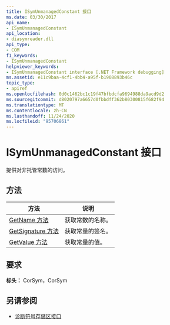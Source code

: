 ```yaml
---
title: ISymUnmanagedConstant 接口
ms.date: 03/30/2017
api_name:
- ISymUnmanagedConstant
api_location:
- diasymreader.dll
api_type:
- COM
f1_keywords:
- ISymUnmanagedConstant
helpviewer_keywords:
- ISymUnmanagedConstant interface [.NET Framework debugging]
ms.assetid: e11c9baa-4cf1-4bb4-a95f-b1908893b46c
topic_type:
- apiref
ms.openlocfilehash: 0d0c1462bc1c19f47bfbdcfa9694988da9acd9d2
ms.sourcegitcommit: d8020797a6657d0fbbdff362b80300815f682f94
ms.translationtype: MT
ms.contentlocale: zh-CN
ms.lasthandoff: 11/24/2020
ms.locfileid: "95706861"
---
```

# <a name="isymunmanagedconstant-interface"></a>ISymUnmanagedConstant 接口

提供对非托管常数的访问。  
  
## <a name="methods"></a>方法  
  
|方法|说明|  
|------------|-----------------|  
|[GetName 方法](isymunmanagedconstant-getname-method.md)|获取常数的名称。|  
|[GetSignature 方法](isymunmanagedconstant-getsignature-method.md)|获取常量的签名。|  
|[GetValue 方法](isymunmanagedconstant-getvalue-method.md)|获取常量的值。|  
  
## <a name="requirements"></a>要求  

 **标头：** CorSym，CorSym  
  
## <a name="see-also"></a>另请参阅

- [诊断符号存储区接口](diagnostics-symbol-store-interfaces.md)
